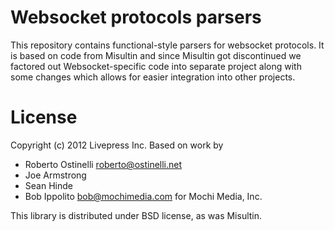 Websocket protocols parsers
===========================

This repository contains functional-style parsers for websocket
protocols. It is based on code from Misultin and since Misultin got
discontinued we factored out Websocket-specific code into separate
project along with some changes which allows for easier integration
into other projects.

License
=======

Copyright (c) 2012 Livepress Inc. Based on work by

* Roberto Ostinelli <roberto@ostinelli.net>
* Joe Armstrong
* Sean Hinde
* Bob Ippolito <bob@mochimedia.com> for Mochi Media, Inc.

This library is distributed under BSD license, as was Misultin.


